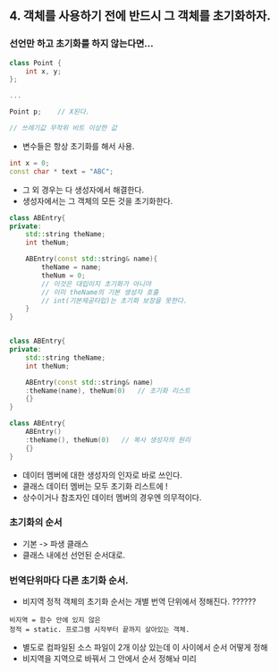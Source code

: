 ## 4. 객체를 사용하기 전에 반드시 그 객체를 초기화하자.

### 선언만 하고 초기화를 하지 않는다면...

```cpp
class Point {
    int x, y;
};

... 

Point p;    // X된다.

// 쓰레기값 무작위 비트 이상한 값
```

- 변수들은 항상 초기화를 해서 사용.
```cpp
int x = 0;
const char * text = "ABC";
```
- 그 외 경우는 다 생성자에서 해결한다.
- 생성자에서는 그 객체의 모든 것을 초기화한다.

```cpp
class ABEntry{
private:
    std::string theName;
    int theNum;

    ABEntry(const std::string& name){
        theName = name;
        theNum = 0;
        // 이것은 대입이지 초기화가 아니야
        // 이미 theName의 기본 생성자 호출
        // int(기본제공타입)는 초기화 보장을 못한다.
    }
}


class ABEntry{
private:
    std::string theName;
    int theNum;

    ABEntry(const std::string& name)
    :theName(name), theNum(0)   // 초기화 리스트
    {}    
}

class ABEntry{
    ABEntry()
    :theName(), theNum(0)   // 복사 생성자의 원리
    {}    
}

```
- 데이터 멤버에 대한 생성자의 인자로 바로 쓰인다.
- 클래스 데이터 멤버는 모두 초기화 리스트에 !
- 상수이거나 참조자인 데이터 멤버의 경우엔 의무적이다.

### 초기화의 순서
- 기본 -> 파생 클래스
- 클래스 내에선 선언된 순서대로.

### 번역단위마다 다른 초기화 순서.
- 비지역 정적 객체의 초기화 순서는 개별 번역 단위에서 정해진다. ??????
```
비지역 = 함수 안에 있지 않은
정적 = static. 프로그램 시작부터 끝까지 살아있는 객체.
```
- 별도로 컴파일된 소스 파일이 2개 이상 있는데 이 사이에서 순서 어떻게 정해
- 비지역을 지역으로 바꿔서 그 안에서 순서 정해놔 미리





